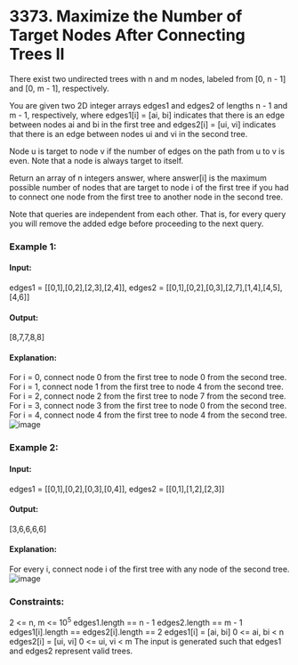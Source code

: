 # 3373. Maximize the Number of Target Nodes After Connecting Trees II
There exist two undirected trees with n and m nodes, labeled from [0, n - 1] and [0, m - 1], respectively.

You are given two 2D integer arrays edges1 and edges2 of lengths n - 1 and m - 1, respectively, where edges1[i] = [ai, bi] indicates that there is an edge between nodes ai and bi in the first tree and edges2[i] = [ui, vi] indicates that there is an edge between nodes ui and vi in the second tree.

Node u is target to node v if the number of edges on the path from u to v is even. Note that a node is always target to itself.

Return an array of n integers answer, where answer[i] is the maximum possible number of nodes that are target to node i of the first tree if you had to connect one node from the first tree to another node in the second tree.

Note that queries are independent from each other. That is, for every query you will remove the added edge before proceeding to the next query.

### Example 1:
#### Input:
edges1 = [[0,1],[0,2],[2,3],[2,4]], edges2 = [[0,1],[0,2],[0,3],[2,7],[1,4],[4,5],[4,6]]
#### Output: 
[8,7,7,8,8]
#### Explanation:
For i = 0, connect node 0 from the first tree to node 0 from the second tree.
For i = 1, connect node 1 from the first tree to node 4 from the second tree.
For i = 2, connect node 2 from the first tree to node 7 from the second tree.
For i = 3, connect node 3 from the first tree to node 0 from the second tree.
For i = 4, connect node 4 from the first tree to node 4 from the second tree.
![image](https://github.com/user-attachments/assets/390766d8-3edb-4ced-965a-ad54e940a5a4)

### Example 2:
#### Input: 
edges1 = [[0,1],[0,2],[0,3],[0,4]], edges2 = [[0,1],[1,2],[2,3]]
#### Output: 
[3,6,6,6,6]
#### Explanation:
For every i, connect node i of the first tree with any node of the second tree.
![image](https://github.com/user-attachments/assets/48295aa3-92f0-469c-a713-af35d178a705)

### Constraints:
2 <= n, m <= $`10^5`$
edges1.length == n - 1
edges2.length == m - 1
edges1[i].length == edges2[i].length == 2
edges1[i] = [ai, bi]
0 <= ai, bi < n
edges2[i] = [ui, vi]
0 <= ui, vi < m
The input is generated such that edges1 and edges2 represent valid trees.


